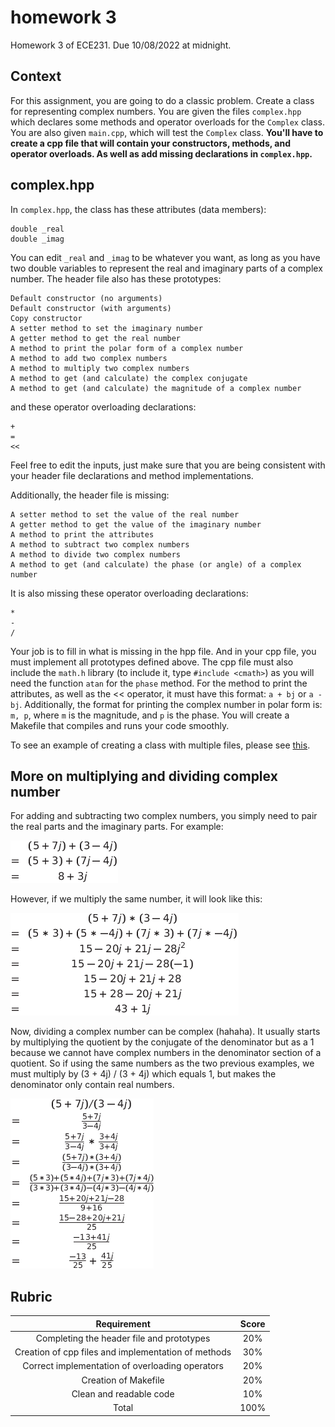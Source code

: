# homework 3
Homework 3 of ECE231. Due 10/08/2022 at midnight.

## Context
For this assignment, you are going to do a classic problem. Create a class for representing complex numbers. You are given the files `complex.hpp` which declares some methods and operator overloads for the `Complex` class. You are also given `main.cpp`, which will test the `Complex` class. **You'll have to create a cpp file that will contain your constructors, methods, and operator overloads. As well as add missing declarations in `complex.hpp`.**

## complex.hpp
In `complex.hpp`, the class has these attributes (data members):

    double _real
    double _imag

You can edit `_real` and `_imag` to be whatever you want, as long as you have two double variables to represent the real and imaginary parts of a complex number. The header file also has these prototypes:
    
    Default constructor (no arguments)
    Default constructor (with arguments)
    Copy constructor
    A setter method to set the imaginary number
    A getter method to get the real number
    A method to print the polar form of a complex number
    A method to add two complex numbers
    A method to multiply two complex numbers
    A method to get (and calculate) the complex conjugate
    A method to get (and calculate) the magnitude of a complex number

and these operator overloading declarations:

    +
    =
    <<

Feel free to edit the inputs, just make sure that you are being consistent with your header file declarations and method implementations.

Additionally, the header file is missing:
  
    A setter method to set the value of the real number
    A getter method to get the value of the imaginary number
    A method to print the attributes
    A method to subtract two complex numbers
    A method to divide two complex numbers
    A method to get (and calculate) the phase (or angle) of a complex number

It is also missing these operator overloading declarations:

    *
    -
    /

Your job is to fill in what is missing in the hpp file. And in your cpp file, you must implement all prototypes defined above. The cpp file must also include the `math.h` library (to include it, type `#include <cmath>`) as you will need the function `atan` for the `phase` method. For the method to print the attributes, as well as the << operator, it must have this format: `a + bj` or `a - bj`. Additionally, the format for printing the complex number in polar form is: `m, p`, where `m` is the magnitude, and `p` is the phase. You will create a Makefile that compiles and runs your code smoothly.

To see an example of creating a class with multiple files, please see [this](https://github.com/Fviramontes8/UNMECE231Code/tree/main/Classes/IntList).

## More on multiplying and dividing complex number

For adding and subtracting two complex numbers, you simply need to pair the real parts and the imaginary parts. For example:

![](add_complex_example.png)

However, if we multiply the same number, it will look like this:

![](mult_complex_example.png)

Now, dividing a complex number can be complex (hahaha). It usually starts by multiplying the quotient by the conjugate of the denominator but as a 1 because we cannot have complex numbers in the denominator section of a quotient. So if using the same numbers as the two previous examples, we must multiply by (3 + 4j) / (3 + 4j) which equals 1, but makes the denominator only contain real numbers.

![](div_complex_example.png)

## Rubric

|Requirement                                         |Score  |
|  :---:                                             | :---: |
|Completing the header file and prototypes           | 20%   |
|Creation of cpp files and implementation of methods | 30%   |
|Correct implementation of overloading operators     | 20%   |
|Creation of Makefile                                | 20%   |
|Clean and readable code                             | 10%   |
|Total                                               | 100%  |
